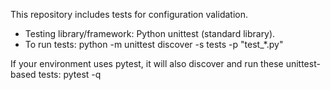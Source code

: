 This repository includes tests for configuration validation.

- Testing library/framework: Python unittest (standard library).
- To run tests:
  python -m unittest discover -s tests -p "test_*.py"

If your environment uses pytest, it will also discover and run these unittest-based tests:
  pytest -q